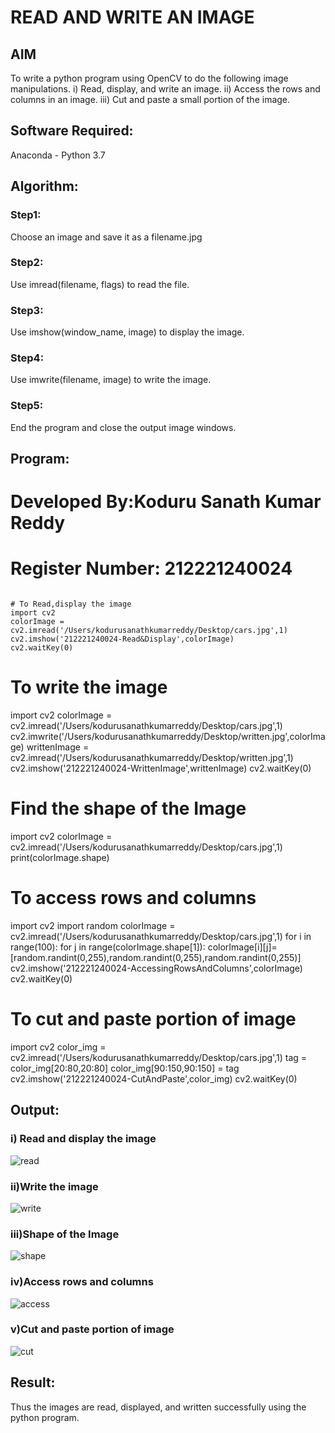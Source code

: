 # READ AND WRITE AN IMAGE
## AIM
To write a python program using OpenCV to do the following image manipulations.
i) Read, display, and write an image.
ii) Access the rows and columns in an image.
iii) Cut and paste a small portion of the image.

## Software Required:
Anaconda - Python 3.7
## Algorithm:
### Step1:
Choose an image and save it as a filename.jpg
### Step2:
Use imread(filename, flags) to read the file.
### Step3:
Use imshow(window_name, image) to display the image.
### Step4:
Use imwrite(filename, image) to write the image.
### Step5:
End the program and close the output image windows.
## Program:


# Developed By:Koduru Sanath Kumar Reddy
# Register Number: 212221240024

~~~

# To Read,display the image
import cv2
colorImage = cv2.imread('/Users/kodurusanathkumarreddy/Desktop/cars.jpg',1)
cv2.imshow('212221240024-Read&Display',colorImage)
cv2.waitKey(0)
~~~


# To write the image
import cv2
colorImage = cv2.imread('/Users/kodurusanathkumarreddy/Desktop/cars.jpg',1)
cv2.imwrite('/Users/kodurusanathkumarreddy/Desktop/written.jpg',colorImage)
writtenImage = cv2.imread('/Users/kodurusanathkumarreddy/Desktop/written.jpg',1)
cv2.imshow('212221240024-WrittenImage',writtenImage)
cv2.waitKey(0)




# Find the shape of the Image
import cv2
colorImage = cv2.imread('/Users/kodurusanathkumarreddy/Desktop/cars.jpg',1)
print(colorImage.shape)



# To access rows and columns
import cv2
import random
colorImage = cv2.imread('/Users/kodurusanathkumarreddy/Desktop/cars.jpg',1)
for i in range(100):
    for j in range(colorImage.shape[1]):
        colorImage[i][j]=[random.randint(0,255),random.randint(0,255),random.randint(0,255)]
cv2.imshow('212221240024-AccessingRowsAndColumns',colorImage)
cv2.waitKey(0)





# To cut and paste portion of image
import cv2
color_img = cv2.imread('/Users/kodurusanathkumarreddy/Desktop/cars.jpg',1)
tag = color_img[20:80,20:80]
color_img[90:150,90:150] = tag
cv2.imshow('212221240024-CutAndPaste',color_img)
cv2.waitKey(0)











## Output:

### i) Read and display the image

![read](read.png)
<br>
### ii)Write the image

![write](written.png)
<br>

### iii)Shape of the Image

![shape](shape.png)
<br>

### iv)Access rows and columns

![access](acces.png)
<br>

### v)Cut and paste portion of image

![cut](cut.png)
<br>

## Result:
Thus the images are read, displayed, and written successfully using the python program.


